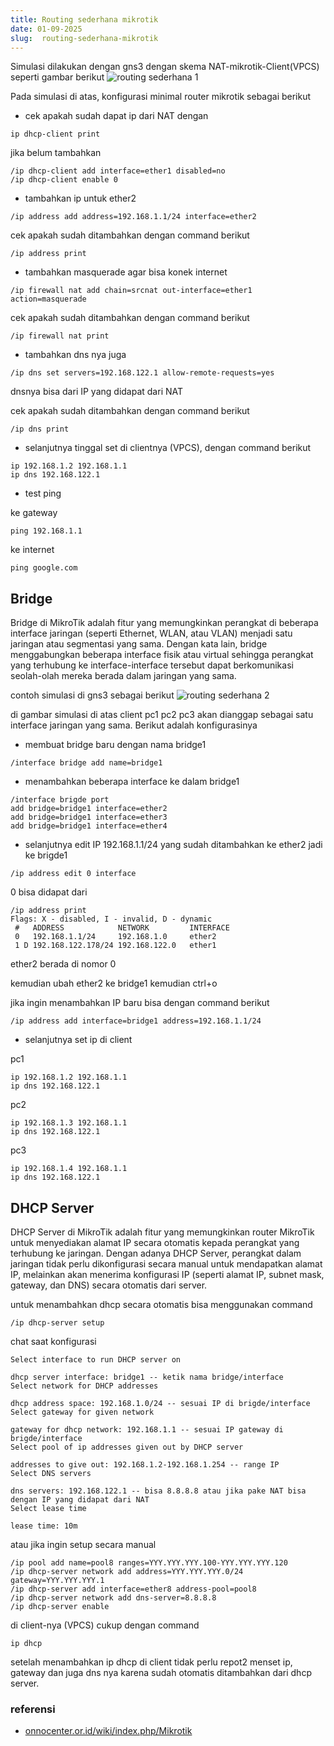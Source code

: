 ```yaml
---
title: Routing sederhana mikrotik
date: 01-09-2025
slug:  routing-sederhana-mikrotik
---
```


Simulasi dilakukan dengan gns3 dengan skema NAT-mikrotik-Client(VPCS) seperti gambar berikut
![routing sederhana 1](/images/routing-mikrotik1.png)

Pada simulasi di atas, konfigurasi minimal router mikrotik sebagai berikut

- cek apakah sudah dapat ip dari NAT dengan
```
ip dhcp-client print
```
jika belum tambahkan
```
/ip dhcp-client add interface=ether1 disabled=no
/ip dhcp-client enable 0
```

- tambahkan ip untuk ether2
```
/ip address add address=192.168.1.1/24 interface=ether2
```

cek apakah sudah ditambahkan dengan command berikut

```
/ip address print
```

- tambahkan masquerade agar bisa konek internet
```
/ip firewall nat add chain=srcnat out-interface=ether1 action=masquerade
```

cek apakah sudah ditambahkan dengan command berikut

```
/ip firewall nat print
```

- tambahkan dns nya juga
```
/ip dns set servers=192.168.122.1 allow-remote-requests=yes
```
dnsnya bisa dari IP yang didapat dari NAT

cek apakah sudah ditambahkan dengan command berikut
```
/ip dns print
```

- selanjutnya tinggal set di clientnya (VPCS), dengan command berikut
```
ip 192.168.1.2 192.168.1.1
ip dns 192.168.122.1
```

- test ping

ke gateway
```
ping 192.168.1.1
```

ke internet
```
ping google.com
```

## Bridge

Bridge di MikroTik adalah fitur yang memungkinkan perangkat di beberapa interface jaringan (seperti Ethernet, WLAN, atau VLAN) menjadi satu jaringan atau segmentasi yang sama. Dengan kata lain, bridge menggabungkan beberapa interface fisik atau virtual sehingga perangkat yang terhubung ke interface-interface tersebut dapat berkomunikasi seolah-olah mereka berada dalam jaringan yang sama.

contoh simulasi di gns3 sebagai berikut
![routing sederhana 2](/images/routing-mikrotik2.png)

di gambar simulasi di atas client pc1 pc2 pc3 akan dianggap sebagai satu interface jaringan yang sama. Berikut adalah konfigurasinya

- membuat bridge baru dengan nama bridge1
```
/interface bridge add name=bridge1
```

- menambahkan beberapa interface ke dalam bridge1
```
/interface brigde port
add bridge=bridge1 interface=ether2
add bridge=bridge1 interface=ether3
add bridge=bridge1 interface=ether4
```

- selanjutnya edit IP 192.168.1.1/24 yang sudah ditambahkan ke ether2 jadi ke brigde1
```
/ip address edit 0 interface
```

0 bisa didapat dari 
```
/ip address print
Flags: X - disabled, I - invalid, D - dynamic 
 #   ADDRESS            NETWORK         INTERFACE                                                               
 0   192.168.1.1/24     192.168.1.0     ether2                                                                 
 1 D 192.168.122.178/24 192.168.122.0   ether1
```
ether2 berada di nomor 0

kemudian ubah ether2 ke bridge1 kemudian ctrl+o

jika ingin menambahkan IP baru bisa dengan command berikut

```
/ip address add interface=bridge1 address=192.168.1.1/24
```

- selanjutnya set ip di client

pc1
```
ip 192.168.1.2 192.168.1.1
ip dns 192.168.122.1
```

pc2
```
ip 192.168.1.3 192.168.1.1
ip dns 192.168.122.1
```

pc3
```
ip 192.168.1.4 192.168.1.1
ip dns 192.168.122.1
```

## DHCP Server

DHCP Server di MikroTik adalah fitur yang memungkinkan router MikroTik untuk menyediakan alamat IP secara otomatis kepada perangkat yang terhubung ke jaringan. Dengan adanya DHCP Server, perangkat dalam jaringan tidak perlu dikonfigurasi secara manual untuk mendapatkan alamat IP, melainkan akan menerima konfigurasi IP (seperti alamat IP, subnet mask, gateway, dan DNS) secara otomatis dari server.

untuk menambahkan dhcp secara otomatis bisa menggunakan command
```
/ip dhcp-server setup
```

chat saat konfigurasi
```
Select interface to run DHCP server on 

dhcp server interface: bridge1 -- ketik nama bridge/interface
Select network for DHCP addresses 

dhcp address space: 192.168.1.0/24 -- sesuai IP di brigde/interface
Select gateway for given network 

gateway for dhcp network: 192.168.1.1 -- sesuai IP gateway di brigde/interface
Select pool of ip addresses given out by DHCP server 

addresses to give out: 192.168.1.2-192.168.1.254 -- range IP
Select DNS servers 

dns servers: 192.168.122.1 -- bisa 8.8.8.8 atau jika pake NAT bisa dengan IP yang didapat dari NAT
Select lease time 

lease time: 10m
```

atau jika ingin setup secara manual
```
/ip pool add name=pool8 ranges=YYY.YYY.YYY.100-YYY.YYY.YYY.120
/ip dhcp-server network add address=YYY.YYY.YYY.0/24 gateway=YYY.YYY.YYY.1
/ip dhcp-server add interface=ether8 address-pool=pool8
/ip dhcp-server network add dns-server=8.8.8.8
/ip dhcp-server enable
```

di client-nya (VPCS) cukup dengan command
```
ip dhcp
```

setelah menambahkan ip dhcp di client tidak perlu repot2 menset ip, gateway dan juga dns nya karena sudah otomatis ditambahkan dari dhcp server.

### referensi

- [onnocenter.or.id/wiki/index.php/Mikrotik](https://onnocenter.or.id/wiki/index.php/Mikrotik)